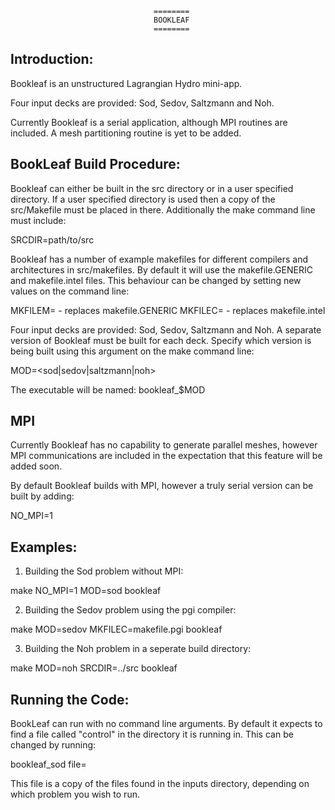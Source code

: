 
                                    ========
                                    BOOKLEAF
                                    ========

Introduction:
-------------
Bookleaf is an unstructured Lagrangian Hydro mini-app.

Four input decks are provided: Sod, Sedov, Saltzmann and Noh.

Currently Bookleaf is a serial application, although MPI routines are included.
A mesh partitioning routine is yet to be added.


BookLeaf Build Procedure:
-------------------------
Bookleaf can either be built in the src directory or in a user specified directory. 
If a user specified directory is used then a copy of the src/Makefile must be placed
in there. Additionally the make command line must include:

SRCDIR=path/to/src

Bookleaf has a number of example makefiles for different compilers and architectures
in src/makefiles. By default it will use the makefile.GENERIC and makefile.intel 
files. This behaviour can be changed by setting new values on the command line:

MKFILEM=<new makefile> - replaces makefile.GENERIC
MKFILEC=<new makefile> - replaces makefile.intel

Four input decks are provided: Sod, Sedov, Saltzmann and Noh. A separate version of
Bookleaf must be built for each deck. Specify which version is being built using 
this argument on the make command line:

MOD=<sod|sedov|saltzmann|noh>

The executable will be named: bookleaf_$MOD


MPI
---
Currently Bookleaf has no capability to generate parallel meshes, however MPI 
communications are included in the expectation that this feature will be added soon.

By default Bookleaf builds with MPI, however a truly serial version can be built
by adding:

NO_MPI=1



Examples:
---------
1) Building the Sod problem without MPI:

make NO_MPI=1 MOD=sod bookleaf

2) Building the Sedov problem using the pgi compiler:

make MOD=sedov MKFILEC=makefile.pgi bookleaf

3) Building the Noh problem in a seperate build directory:

make MOD=noh SRCDIR=../src bookleaf


Running the Code:
-----------------
BookLeaf can run with no command line arguments. By default it expects to find a
file called "control" in the directory it is running in. This can be changed 
by running:

bookleaf_sod file=<newfile>

This file is a copy of the files found in the inputs directory, depending on 
which problem you wish to run.

